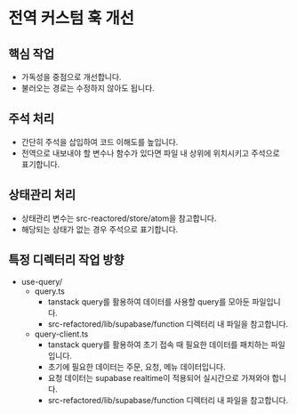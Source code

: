 # 전역 커스텀 훅 개선

## 핵심 작업
* 가독성을 중점으로 개선합니다.
* 불러오는 경로는 수정하지 않아도 됩니다. 

## 주석 처리
* 간단히 주석을 삽입하여 코드 이해도를 높입니다. 
* 전역으로 내보내야 할 변수나 함수가 있다면 파일 내 상위에 위치시키고 주석으로 표기합니다.

## 상태관리 처리
* 상태관리 변수는 src-reactored/store/atom을 참고합니다.
* 해당되는 상태가 없는 경우 주석으로 표기합니다.

## 특정 디렉터리 작업 방향
* use-query/
  * query.ts
    * tanstack query를 활용하여 데이터를 사용할 query를 모아둔 파일입니다.
    * src-refactored/lib/supabase/function 디렉터리 내 파일을 참고합니다.
  * query-client.ts
    * tanstack query를 활용하여 초기 접속 때 필요한 데이터를 패치하는 파일입니다.
    * 초기에 필요한 데이터는 주문, 요청, 메뉴 데이터입니다.
    * 요청 데이터는 supabase realtime이 적용되어 실시간으로 가져와야 합니다. 
    * src-refactored/lib/supabase/function 디렉터리 내 파일을 참고합니다.